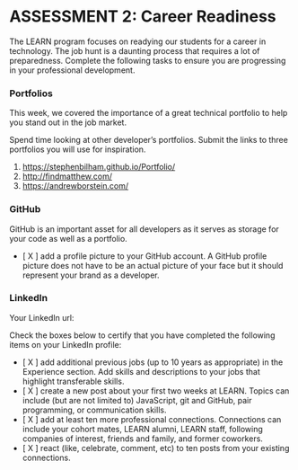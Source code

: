 # ASSESSMENT 2: Career Readiness

The LEARN program focuses on readying our students for a career in technology. The job hunt is a daunting process that requires a lot of preparedness. Complete the following tasks to ensure you are progressing in your professional development.

### Portfolios

This week, we covered the importance of a great technical portfolio to help you stand out in the job market.

Spend time looking at other developer’s portfolios. Submit the links to three portfolios you will use for inspiration.

1. https://stephenbilham.github.io/Portfolio/
2. http://findmatthew.com/
3. https://andrewborstein.com/

### GitHub

GitHub is an important asset for all developers as it serves as storage for your code as well as a portfolio.

- [ X ] add a profile picture to your GitHub account. A GitHub profile picture does not have to be an actual picture of your face but it should represent your brand as a developer.


### LinkedIn

Your LinkedIn url: 

Check the boxes below to certify that you have completed the following items on your LinkedIn profile:

- [ X ] add additional previous jobs (up to 10 years as appropriate) in the Experience section. Add skills and descriptions to your jobs that highlight transferable skills.
- [ X ] create a new post about your first two weeks at LEARN. Topics can include (but are not limited to) JavaScript, git and GitHub, pair programming, or communication skills.
- [ X ] add at least ten more professional connections. Connections can include your cohort mates, LEARN alumni, LEARN staff, following companies of interest, friends and family, and former coworkers.
- [ X ] react (like, celebrate, comment, etc) to ten posts from your existing connections.
